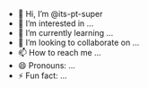 - 👋 Hi, I’m @its-pt-super
- 👀 I’m interested in ...
- 🌱 I’m currently learning ...
- 💞️ I’m looking to collaborate on ...
- 📫 How to reach me ...
- 😄 Pronouns: ...
- ⚡ Fun fact: ...

<!---
its-pt-super/its-pt-super is a ✨ special ✨ repository because its `README.md` (this file) appears on your GitHub profile.
You can click the Preview link to take a look at your changes.
--->
